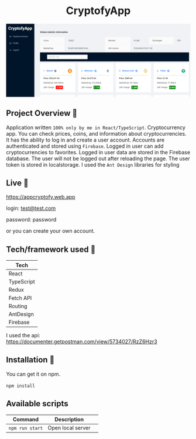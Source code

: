 <h1 align="center">CryptofyApp</h1>

<p align="center">
  <a >
    <img src="https://github.com/damianmich/cryptofyApp/blob/main/public/screenshot_main.PNG?raw=true"
         alt="Screenshot">
  </a>
</p>

## Project Overview 🎉

Application written `100% only by me in React/TypeScript`. Cryptocurrency app. You can check prices, coins, and information about cryptocurrencies. It has the ability to log in and create a user account. Accounts are authenticated and stored using `Firebase`. Logged in user can add cryptocurrencies to favorites. Logged in user data are stored in the Firebase database. The user will not be logged out after reloading the page. The user token is stored in localstorage. I used the `Ant Design` libraries for styling

## Live 📍

https://appcryptofy.web.app

login: test@test.com

password: password

or you can create your own account.

## Tech/framework used 🔧

| Tech                                                    | 
| ------------------------------------------------------- | 
| React                            |
| TypeScript                       | 
| Redux                            | 
| Fetch API                        | 
| Routing                          | 
| AntDesign                        | 
| Firebase                         | 

I used the api: https://documenter.getpostman.com/view/5734027/RzZ6Hzr3

## Installation 💾

You can get it on npm.

`npm install`

## Available scripts

| Command                   | Description                   |     |
| ------------------------- | ----------------------------- | --- |
| `npm run start`           | Open local server             |     |
